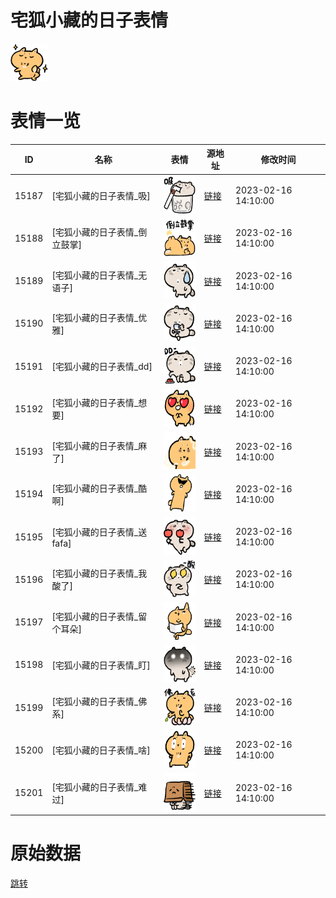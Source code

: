 # 宅狐小藏的日子表情

<img src="./cover.png" height="60" alt="cover" />

# 表情一览

|ID|名称|表情|源地址|修改时间|
|----|----|----|----|----|
|15187|[宅狐小藏的日子表情_吸]|<img src="./pic/015187_%5B宅狐小藏的日子表情_吸%5D.png" height="60" alt="吸"/>|[链接](https://i0.hdslb.com/bfs/garb/2da5dbd6c413351c809fb40935c9c247c555dc46.png)|2023-02-16 14:10:00|
|15188|[宅狐小藏的日子表情_倒立鼓掌]|<img src="./pic/015188_%5B宅狐小藏的日子表情_倒立鼓掌%5D.png" height="60" alt="倒立鼓掌"/>|[链接](https://i0.hdslb.com/bfs/garb/09a27be7e5c08eb9118a96baf8c34d305239807a.png)|2023-02-16 14:10:00|
|15189|[宅狐小藏的日子表情_无语子]|<img src="./pic/015189_%5B宅狐小藏的日子表情_无语子%5D.png" height="60" alt="无语子"/>|[链接](https://i0.hdslb.com/bfs/garb/2e7cd1c91ebdc00c9a2bb167020f8c9bce47160c.png)|2023-02-16 14:10:00|
|15190|[宅狐小藏的日子表情_优雅]|<img src="./pic/015190_%5B宅狐小藏的日子表情_优雅%5D.png" height="60" alt="优雅"/>|[链接](https://i0.hdslb.com/bfs/garb/2582107cdc4a69b886dd713d203154c13b7a3d03.png)|2023-02-16 14:10:00|
|15191|[宅狐小藏的日子表情_dd]|<img src="./pic/015191_%5B宅狐小藏的日子表情_dd%5D.png" height="60" alt="dd"/>|[链接](https://i0.hdslb.com/bfs/garb/00dc479b088e4490994fd2f41df5bb43d2b5f757.png)|2023-02-16 14:10:00|
|15192|[宅狐小藏的日子表情_想要]|<img src="./pic/015192_%5B宅狐小藏的日子表情_想要%5D.png" height="60" alt="想要"/>|[链接](https://i0.hdslb.com/bfs/garb/047d0182d843838b83953b07e0a50c85322eb11e.png)|2023-02-16 14:10:00|
|15193|[宅狐小藏的日子表情_麻了]|<img src="./pic/015193_%5B宅狐小藏的日子表情_麻了%5D.png" height="60" alt="麻了"/>|[链接](https://i0.hdslb.com/bfs/garb/d4a83789234243b450b76c32e922dc9179b40ec9.png)|2023-02-16 14:10:00|
|15194|[宅狐小藏的日子表情_酷啊]|<img src="./pic/015194_%5B宅狐小藏的日子表情_酷啊%5D.png" height="60" alt="酷啊"/>|[链接](https://i0.hdslb.com/bfs/garb/2637d5a08bb16a22cf16e446c67370280fe619f7.png)|2023-02-16 14:10:00|
|15195|[宅狐小藏的日子表情_送fafa]|<img src="./pic/015195_%5B宅狐小藏的日子表情_送fafa%5D.png" height="60" alt="送fafa"/>|[链接](https://i0.hdslb.com/bfs/garb/936b133964cad53b9c81e734537df1726d950129.png)|2023-02-16 14:10:00|
|15196|[宅狐小藏的日子表情_我酸了]|<img src="./pic/015196_%5B宅狐小藏的日子表情_我酸了%5D.png" height="60" alt="我酸了"/>|[链接](https://i0.hdslb.com/bfs/garb/b28f56d208b52128a0fc9aaa3cab9ea59a3ee911.png)|2023-02-16 14:10:00|
|15197|[宅狐小藏的日子表情_留个耳朵]|<img src="./pic/015197_%5B宅狐小藏的日子表情_留个耳朵%5D.png" height="60" alt="留个耳朵"/>|[链接](https://i0.hdslb.com/bfs/garb/3dba45eca23e7b92fe17c0473590fec3a86e9806.png)|2023-02-16 14:10:00|
|15198|[宅狐小藏的日子表情_盯]|<img src="./pic/015198_%5B宅狐小藏的日子表情_盯%5D.png" height="60" alt="盯"/>|[链接](https://i0.hdslb.com/bfs/garb/602e8931728a99a8fac82e8ec83bcf32e4a7e8d2.png)|2023-02-16 14:10:00|
|15199|[宅狐小藏的日子表情_佛系]|<img src="./pic/015199_%5B宅狐小藏的日子表情_佛系%5D.png" height="60" alt="佛系"/>|[链接](https://i0.hdslb.com/bfs/garb/7a46f588dfbf39b007dc728eee93a856e876e2c3.png)|2023-02-16 14:10:00|
|15200|[宅狐小藏的日子表情_啥]|<img src="./pic/015200_%5B宅狐小藏的日子表情_啥%5D.png" height="60" alt="啥"/>|[链接](https://i0.hdslb.com/bfs/garb/c96f5048ab5452dd9a06a4232508b57b8ce8f71c.png)|2023-02-16 14:10:00|
|15201|[宅狐小藏的日子表情_难过]|<img src="./pic/015201_%5B宅狐小藏的日子表情_难过%5D.png" height="60" alt="难过"/>|[链接](https://i0.hdslb.com/bfs/garb/3baed26aad297a698b71a6fd98501aa289f5d263.png)|2023-02-16 14:10:00|

# 原始数据

[跳转](./raw.json)

